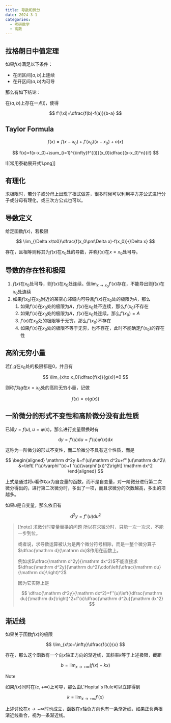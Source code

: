 ```yaml
---
title: 导数和微分
date: 2024-3-1
categories:
  - 考研数学
  - 高数
---
```


## 拉格朗日中值定理

如果$f(x)$满足以下条件：

- 在闭区间$[a,b]$上连续
- 在开区间$(a,b)$内可导

那么有如下结论：

在$(a,b)$上存在一点$\xi$，使得

$$
f'(\xi)=\dfrac{f(b)-f(a)}{b-a}
$$

## Taylor Formula

$$
f(x)=f(x-x_0)+f'(x_0)(x-x_0)+o(x)
$$

$$
f(x)=f(x-x_0)+\sum_{i=1}^{\infty}f^{(i)}(x_0)\dfrac{(x-x_0)^n}{i!}
$$

![[常用泰勒展开式1.png]]

## 有理化

求极限时，若分子或分母上出现了根式做差，很多时候可以利用平方差公式进行分子或分母有理化，或三次方公式也可以。

## 导数定义

给定函数$f(x)$，若极限

$$
\lim_{\Delta x\to0}\dfrac{f(x_0\pm\Delta x)-f(x_0)}{\Delta x}
$$

存在，且相等则称其为$f(x)$在$x_0$处的导数，并称$f(x)$在$x=x_0$处可导。

## 导数的存在性和极限

1. $f(x)$在$x_0$处可导，则$f(x)$在$x_0$处连续。但$\lim_{x\to x_0}f'(x)$存在，不能导出则$f(x)$在$x_0$处连续
2. 如果$f(x_0)$在$x_0$附近的某空心邻域内可导且$f'(x)$在$x_0$处的极限为$A$，那么
    1. 如果$f'(x)$在$x_0$处的极限为$A$，$f(x)$在$x_0$处不连续，那么$f'(x_0)$不存在
    2. 如果$f'(x)$在$x_0$处的极限为$A$，$f(x)$在$x_0$处连续，那么$f'(x_0)=A$
    3. $f'(x)$在$x_0$处的极限等于无穷，那么$f'(x_0)$不存在
    4. 如果$f'(x)$在$x_0$处的极限不等于无穷，也不存在，此时不能确定$f'(x_0)$的存在性

## 高阶无穷小量

若$f,g$在$x_0$处的极限都是0，并且有

$$
\lim_{x\to x_0}\dfrac{f(x)}{g(x)}=0
$$

则称$f$为$g$在$x=x_0$处的高阶无穷小量，记做

$$
f(x)=o(g(x))
$$

## 一阶微分的形式不变性和高阶微分没有此性质

已知$y=f(u),u=\varphi(x)$，那么进行变量替换时有

$$
\mathrm dy=f'(u)\mathrm du=f'(u)\varphi'(x)\mathrm dx
$$

这称为一阶微分的形式不变性，而二阶微分不具有这个性质，而是

$$
\begin{aligned}
\mathrm d^2y
&=f'(u)\mathrm d^2u+f''(u)\mathrm du^2\\
&=\left[
f'(u)\varphi''(x)+f''(u)(\varphi'(x))^2\right]
\mathrm dx^2
\end{aligned}
$$

上式是通过将$u$看作以$x$为自变量的函数，而不是自变量，对一阶微分进行第二次微分得出的，进行第二次微分时，多出了一项，而且求微分的次数越高，多出的项越多。

如果$u$是自变量，那么依旧有

$$
\mathrm d^2y=f''(u)\mathrm du^2
$$

>[!note] 求微分时变量替换的问题
>所以在求微分时，只能一次一次求，不能一步到位。
>
>或者说，求导数运算被认为是两个微分符号相除，而是一整个微分算子$\dfrac{\mathrm d}{\mathrm dx}$作用在函数上。
>
>例如求$\dfrac{\mathrm d^2y}{\mathrm dx^2}$不能直接求$\dfrac{\mathrm d^2y}{\mathrm du^2}\cdot\left(\dfrac{\mathrm du}{\mathrm dx}\right)^2$
>
>因为它实际上是
>
>$$
>\dfrac{\mathrm d^2y}{\mathrm dx^2}=f''(u)\left(\dfrac{\mathrm du}{\mathrm dx}\right)^2+f'(x)\dfrac{\mathrm d^2u}{\mathrm dx^2}
>$$

## 渐近线

如果关于函数$f(x)$的极限

$$
\lim_{x\to+\infty}\dfrac{f(x)}{x}
$$

存在，那么这个函数有一个向$x$轴正方向的渐近线，其斜率$k$等于上述极限，截距

$$
b=\lim_{x\to+\infty}(f(x)-kx)
$$

>[!note]
>如果$f(x)$同时在$(c,+\infty)$上可导，那么由L'Hopital's Rule可以立即得到
>
>$$
>k=\lim_{x\to+\infty}f'(x)
>$$

上述讨论在$x\to-\infty$时也成立，函数在$x$轴负方向也有一条渐近线，如果正负两根渐近线重合，视为一条渐近线。
